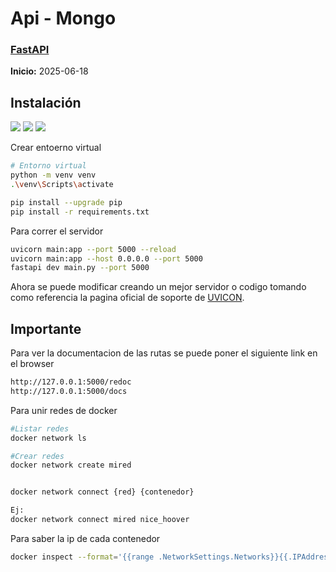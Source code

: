 # Api - Mongo
### [FastAPI](https://fastapi.tiangolo.com/)

**Inicio:** 2025-06-18

## Instalación
![](https://img.shields.io/badge/Python-3.12-blue) 
![](https://img.shields.io/badge/Framework-FastAPI-gr) 
![](https://img.shields.io/badge/Base_de_Datos-MongoDB-red) 


Crear entoerno virtual
```bash
# Entorno virtual
python -m venv venv
.\venv\Scripts\activate

pip install --upgrade pip
pip install -r requirements.txt
```

Para correr el servidor
```bash
uvicorn main:app --port 5000 --reload    
uvicorn main:app --host 0.0.0.0 --port 5000
fastapi dev main.py --port 5000
```

Ahora se puede modificar creando un mejor servidor o codigo tomando como referencia la pagina oficial de soporte de [UVICON](https://www.uvicorn.org/).


## Importante
Para ver la documentacion de las rutas se puede poner el siguiente link en el browser
```bash
http://127.0.0.1:5000/redoc
http://127.0.0.1:5000/docs
```
Para unir redes de docker
```bash
#Listar redes
docker network ls

#Crear redes
docker network create mired


docker network connect {red} {contenedor}

Ej:
docker network connect mired nice_hoover  
```
Para saber la ip de cada contenedor
```bash
docker inspect --format='{{range .NetworkSettings.Networks}}{{.IPAddress}}{{end}}' nice_hoover
```